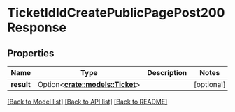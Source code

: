 # TicketIdIdCreatePublicPagePost200Response

## Properties

Name | Type | Description | Notes
------------ | ------------- | ------------- | -------------
**result** | Option<[**crate::models::Ticket**](ticket.md)> |  | [optional]

[[Back to Model list]](../README.md#documentation-for-models) [[Back to API list]](../README.md#documentation-for-api-endpoints) [[Back to README]](../README.md)


